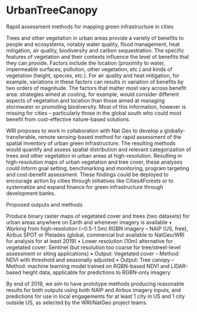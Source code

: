 # UrbanTreeCanopy

Rapid assessment methods for mapping green infrastructure in cities

Trees and other vegetation in urban areas provide a variety of benefits to people and ecosystems, notably water quality, flood management, heat mitigation, air quality, biodiversity and carbon sequestration.  The specific features of vegetation and their contexts influence the level of benefits that they can provide. Factors include the location (proximity to water, impermeable surfaces, pollution, other vegetation, etc.) and kinds of vegetation (height, species, etc.).  For air quality and heat mitigation, for example, variations in these factors can results in variation of benefits by two orders of magnitude. The factors that matter most vary across benefit area: strategies aimed at cooling, for example, would consider different aspects of vegetation and location than those aimed at managing stormwater or promoting biodiversity. Most of this information, however is missing for cities – particularly those in the global south who could most benefit from cost-effective nature-based solutions. 

WRI proposes to work in collaboration with Nat Geo to develop a globally-transferable, remote sensing-based method for rapid assessment of the spatial inventory of urban green infrastructure. The resulting methods would quantify and assess spatial distribution and relevant categorization of trees and other vegetation in urban areas at high-resolution.  Resulting in high-resolution maps of urban vegetation and tree cover, these analyses could inform goal setting, benchmarking and monitoring, program targeting and cost-benefit assessment. These findings could be deployed to encourage action by cities through initiatives like Cities4Forests or to systematize and expand finance for green infrastructure through development banks. 

Proposed outputs and methods

Produce binary raster maps of vegetated cover and trees (two datasets) for urban areas anywhere on Earth and whenever imagery is available
•	Working from high-resolution (~0.5-1.5m) RGBN imagery – NAIP (US, free), Airbus SPOT or Pleiades (global, commercial but available to NatGeo/WRI for analysis for at least 2019)
•	Lower resolution (10m) alternative for vegetated cover: Sentinel (but resolution too coarse for tree/street-level assessment or siting applications)
•	Output: Vegetated cover – Method: NDVI with threshold and seasonally adjusted
•	Output: Tree canopy – Method: machine learning model trained on RGBN-based NDVI and LIDAR-based height data, applicable for predictions to RGBN-only imagery

By end of 2019, we aim to have prototype methods producing reasonable results for both outputs using both NAIP and Airbus imagery inputs, and predictions for use in local engagements for at least 1 city in US and 1 city outside US, as selected by the WRI/NatGeo project teams. 
